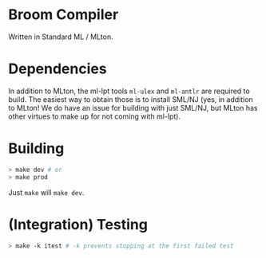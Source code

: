 # Broom Compiler

Written in Standard ML / MLton.

# Dependencies

In addition to MLton, the ml-lpt tools `ml-ulex` and `ml-antlr` are required to
build. The easiest way to obtain those is to install SML/NJ (yes, in addition
to MLton! We do have an issue for building with just SML/NJ, but MLton has
other virtues to make up for not coming with ml-lpt).

# Building

```sh
> make dev # or
> make prod
```

Just `make` will `make dev`.

# (Integration) Testing

```sh
> make -k itest # -k prevents stopping at the first failed test
```

